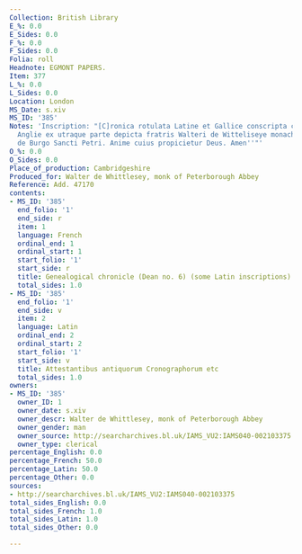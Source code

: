```yaml
---
Collection: British Library
E_%: 0.0
E_Sides: 0.0
F_%: 0.0
F_Sides: 0.0
Folia: roll
Headnote: EGMONT PAPERS.
Item: 377
L_%: 0.0
L_Sides: 0.0
Location: London
MS_Date: s.xiv
MS_ID: '385'
Notes: 'Inscription: "[C]ronica rotulata Latine et Gallice conscripta cum regibus
  Anglie ex utraque parte depicta fratris Walteri de Witteliseye monachi mon[a]sterii
  de Burgo Sancti Petri. Anime cuius propicietur Deus. Amen''"'
O_%: 0.0
O_Sides: 0.0
Place_of_production: Cambridgeshire
Produced_for: Walter de Whittlesey, monk of Peterborough Abbey
Reference: Add. 47170
contents:
- MS_ID: '385'
  end_folio: '1'
  end_side: r
  item: 1
  language: French
  ordinal_end: 1
  ordinal_start: 1
  start_folio: '1'
  start_side: r
  title: Genealogical chronicle (Dean no. 6) (some Latin inscriptions)
  total_sides: 1.0
- MS_ID: '385'
  end_folio: '1'
  end_side: v
  item: 2
  language: Latin
  ordinal_end: 2
  ordinal_start: 2
  start_folio: '1'
  start_side: v
  title: Attestantibus antiquorum Cronographorum etc
  total_sides: 1.0
owners:
- MS_ID: '385'
  owner_ID: 1
  owner_date: s.xiv
  owner_descr: Walter de Whittlesey, monk of Peterborough Abbey
  owner_gender: man
  owner_source: http://searcharchives.bl.uk/IAMS_VU2:IAMS040-002103375
  owner_type: clerical
percentage_English: 0.0
percentage_French: 50.0
percentage_Latin: 50.0
percentage_Other: 0.0
sources:
- http://searcharchives.bl.uk/IAMS_VU2:IAMS040-002103375
total_sides_English: 0.0
total_sides_French: 1.0
total_sides_Latin: 1.0
total_sides_Other: 0.0

---
```

